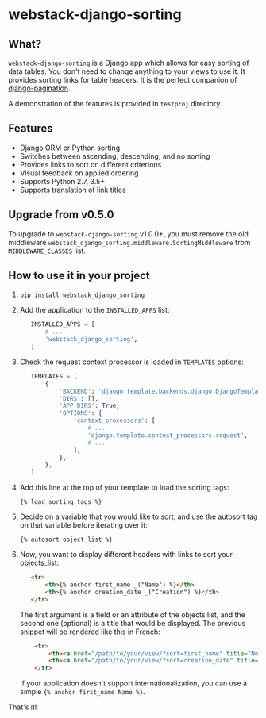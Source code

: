 webstack-django-sorting
=======================

What?
-----

`webstack-django-sorting` is a Django app which allows for easy sorting of
data tables. You don't need to change anything to your views to use it. It
provides sorting links for table headers. It is the perfect companion of
[django-pagination](https://github.com/zyga/django-pagination).

A demonstration of the features is provided in `testproj` directory.

Features
--------

- Django ORM or Python sorting
- Switches between ascending, descending, and no sorting
- Provides links to sort on different criterions
- Visual feedback on applied ordering
- Supports Python 2.7, 3.5+
- Supports translation of link titles

Upgrade from v0.5.0
-------------------

To upgrade to `webstack-django-sorting` v1.0.0+, you must remove the old middleware
`webstack_django_sorting.middleware.SortingMiddleware` from `MIDDLEWARE_CLASSES` list.

How to use it in your project
---------------------------------

1. `pip install webstack_django_sorting`

2. Add the application to the `INSTALLED_APPS` list:

    ```python
       INSTALLED_APPS = [
           # ...
           'webstack_django_sorting',
       ]
    ```

3. Check the request context processor is loaded in `TEMPLATES` options:

    ```python
       TEMPLATES = [
           {
               'BACKEND': 'django.template.backends.django.DjangoTemplates',
               'DIRS': [],
               'APP_DIRS': True,
               'OPTIONS': {
                   'context_processors': [
                       # ...
                       'django.template.context_processors.request',
                       # ...
                   ],
               },
           },
       ]
    ```

4. Add this line at the top of your template to load the sorting tags:

       {% load sorting_tags %}

5. Decide on a variable that you would like to sort, and use the
   autosort tag on that variable before iterating over it:

       {% autosort object_list %}

6. Now, you want to display different headers with links to sort
   your objects_list:

    ```html
       <tr>
           <th>{% anchor first_name _("Name") %}</th>
           <th>{% anchor creation_date _("Creation") %}</th>
       </tr>
    ```

   The first argument is a field or an attribute of the objects list, and the
   second one (optional) is a title that would be displayed. The previous
   snippet will be rendered like this in French:

    ```html
        <tr>
            <th><a href="/path/to/your/view/?sort=first_name" title="Nom">Nom</a></th>
            <th><a href="/path/to/your/view/?sort=creation_date" title="Création">Création</a></th>
        </tr>
    ```

   If your application doesn't support internationalization, you can use a
   simple `{% anchor first_name Name %}`.

That's it!
